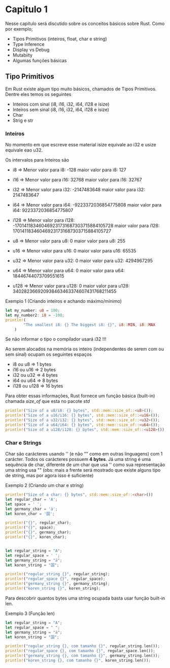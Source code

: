# Capitulo 1

Nesse capitulo será discutido sobre os conceitos básicos sobre Rust. Como por exemplo;

- Tipos Primitivos (inteiros, float, char e string)
- Type Inference
- Display vs Debug
- Mutabiity
- Algumas funções básicas

## Tipo Primitivos

Em Rust existe algum tipo muito básicos, chamados de Tipos Primitivos. Dentre eles temos os seguintes

- Inteiros com sinal (i8, i16, i32, i64, i128 e isize)
- Inteiros sem sinal (i8, i16, i32, i64, i128 e isize)
- Char
- Strig e str

### Inteiros

No momento em que escreve esse material isize equivale ao i32 e usize equivale eao u32.

Os intervalos para Inteiros são

- i8 => Menor valor para i8: -128 maior valor para i8: 127
- i16 => Menor valor para i16: 32768 maior valor para i16: 32767
- i32 => Menor valor para i32: -2147483648 maior valor para i32: 2147483647
- i64 => Menor valor para i64: -9223372036854775808 maior valor para i64: 9223372036854775807
- i128 => Menor valor para i128: -170141183460469231731687303715884105728 maior valor para i128: 170141183460469231731687303715884105727

- u8 => Menor valor para u8: 0 maior valor para u8: 255
- u16 => Menor valor para u16: 0 maior valor para u16: 65535
- u32 => Menor valor para u32: 0 maior valor para u32: 4294967295
- u64 => Menor valor para u64: 0 maior valor para u64: 18446744073709551615
- u128 => Menor valor para u128: 0 maior valor para u128: 340282366920938463463374607431768211455

Exemplo 1 (Criando inteiros e achando máximo/mínimo)

```rust
let my_number: u8 = 100;
let my_number2: i8 = -100;
println!(
        "The smallest i8: {} The biggest i8: {}", i8::MIN, i8::MAX
    )
```

Se não informar o tipo o compilador usará i32 !!!

Ao serem alocados na memória os inteiro (independentes de serem com ou sem sinal) ocupam os seguintes espaços

- i8 ou u8 => 1 bytes
- i16 ou u16 => 2 bytes
- i32 ou u32 => 4 bytes
- i64 ou u64 => 8 bytes
- i128 ou u128 => 16 bytes

Para obter essas informações, Rust fornece um função básica (built-in) chamada _size_of_ que esta no pacote _std_

```rust
println!("Size of a u8/i8: {} bytes", std::mem::size_of::<u8>());
println!("Size of a u16/i16: {} bytes", std::mem::size_of::<u16>());
println!("Size of a u32/i32: {} bytes", std::mem::size_of::<u32>());
println!("Size of a u64/i64: {} bytes", std::mem::size_of::<u64>());
println!("Size of a u128/i128: {} bytes", std::mem::size_of::<u128>());
```

### Char e Strings

Char são carácteres usando '' (e não "" como em outras linguagens) com 1 carácter. Todos os carácteres possuem **4 bytes**. Já uma string é uma sequência de char, diferente de um char que usa '' como sua representação uma string usa "" (obs: mais a frente será mostrado que existe alguns tipo de string, mas por agora isso é suficiente)

Exemplo 2 (Criando um char e string)

```rust
println!("Size of a char: {} bytes", std::mem::size_of::<char>())
let regular_char = 'A';
let space = ' ';
let germany_char = 'ä';
let koren_char = '国';

println!("{}", regular_char);
println!("{}", space);
println!("{}", germany_char);
println!("{}", koren_char);


let regular_string = "A";
let regular_space = ' ';
let germany_string = "ä";
let koren_string = "国";

println!("regular_string {}", regular_string);
println!("regular_space {}", regular_space);
println!("germany_string {}", germany_string);
println!("koren_string {}", koren_string);
```

Para descobrir quantos bytes uma string ocupada basta usar função built-in len.

Exemplo 3 (Função len)

```rust
let regular_string = "A";
let regular_space = " ";
let germany_string = "ä";
let koren_string = "国";

println!("regular_string {}, com tamanho {}", regular_string.len());
println!("regular_space {}, com tamanho {}", regular_space.len());
println!("germany_string {}, com tamanho {}", germany_string.len());
println!("koren_string {}, com tamanho {}", koren_string.len());
```

